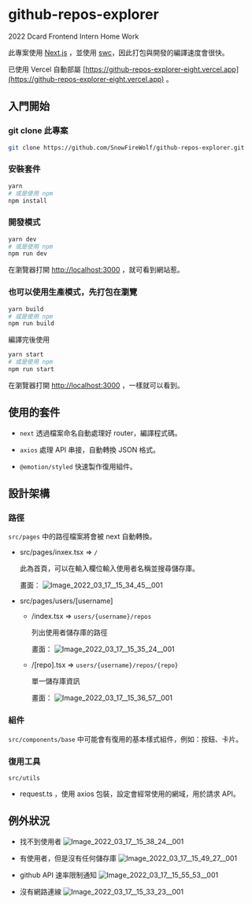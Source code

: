 # github-repos-explorer

2022 Dcard Frontend Intern Home Work

此專案使用 [Next.js](https://nextjs.org/) ，並使用 [swc](https://nextjs.org/docs/advanced-features/compiler)，因此打包與開發的編譯速度會很快。

已使用 Vercel 自動部屬 [https://github-repos-explorer-eight.vercel.app](https://github-repos-explorer-eight.vercel.app) 。



## 入門開始

### git clone 此專案
```bash
git clone https://github.com/SnowFireWolf/github-repos-explorer.git
```

### 安裝套件
```bash
yarn
# 或是使用 npm
npm install
```

### 開發模式
```bash
yarn dev
# 或是使用 npm
npm run dev
```

在瀏覽器打開 [http://localhost:3000](http://localhost:3000) ，就可看到網站惹。

### 也可以使用生產模式，先打包在瀏覽
```bash
yarn build
# 或是使用 npm
npm run build
```
編譯完後使用
```bash
yarn start
# 或是使用 npm
npm run start
```

在瀏覽器打開 [http://localhost:3000](http://localhost:3000) ，一樣就可以看到。





## 使用的套件
* `next`
透過檔案命名自動處理好 router，編譯程式碼。

* `axios`
處理 API 串接，自動轉換 JSON 格式。

* `@emotion/styled`
快速製作復用組件。





## 設計架構

### 路徑
`src/pages` 中的路徑檔案將會被 next 自動轉換。

* src/pages/inxex.tsx => `/`

  此為首頁，可以在輸入欄位輸入使用者名稱並搜尋儲存庫。
  
  畫面：
  ![Image_2022_03_17__15_34_45__001](https://user-images.githubusercontent.com/14024836/158759441-501e4f4c-cd6b-407f-a544-15af6d9965df.png)

* src/pages/users/[username]
  * /index.tsx => `users/{username}/repos`

    列出使用者儲存庫的路徑
    
    畫面：
    ![Image_2022_03_17__15_35_24__001](https://user-images.githubusercontent.com/14024836/158759534-55873ae5-856f-4a1c-bfb1-540c6c8f6a15.png)

  * /[repo].tsx => `users/{username}/repos/{repo}`

    單一儲存庫資訊
    
    畫面：
    ![Image_2022_03_17__15_36_57__001](https://user-images.githubusercontent.com/14024836/158759742-a4cde75e-5cd6-4cec-9fb3-cbb93cef50d8.png) 

### 組件

`src/components/base` 中可能會有復用的基本樣式組件，例如：按鈕、卡片。

### 復用工具

`src/utils`

* request.ts ，使用 axios 包裝，設定會經常使用的網域，用於請求 API。





## 例外狀況
* 找不到使用者
![Image_2022_03_17__15_38_24__001](https://user-images.githubusercontent.com/14024836/158759974-0c0745c6-9e73-49fc-8c5f-b62068049ce2.png)

* 有使用者，但是沒有任何儲存庫
![Image_2022_03_17__15_49_27__001](https://user-images.githubusercontent.com/14024836/158761703-11ff3f0e-a03c-4e77-bb03-341a839007c6.png)

* github API 速率限制通知
![Image_2022_03_17__15_55_53__001](https://user-images.githubusercontent.com/14024836/158762809-bfc4cc38-0dd0-4757-9a13-6a3dda5a8dc2.png)

* 沒有網路連線
![Image_2022_03_17__15_33_23__001](https://user-images.githubusercontent.com/14024836/158759242-514a33c4-822b-443a-875e-f49d751f499f.png)
